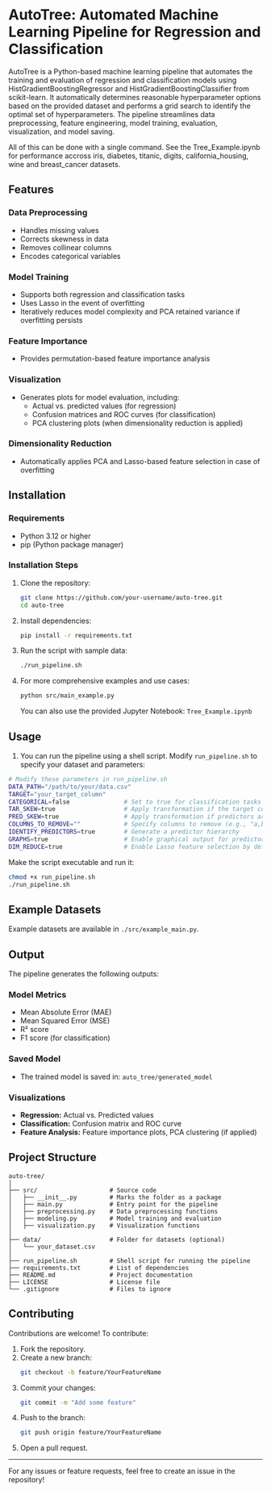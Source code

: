 # AutoTree: Automated Machine Learning Pipeline for Regression and Classification

AutoTree is a Python-based machine learning pipeline that automates the training and evaluation of regression and classification models using HistGradientBoostingRegressor and HistGradientBoostingClassifier from scikit-learn. It automatically determines reasonable hyperparameter options based on the provided dataset and performs a grid search to identify the optimal set of hyperparameters. The pipeline streamlines data preprocessing, feature engineering, model training, evaluation, visualization, and model saving.

All of this can be done with a single command. See the Tree_Example.ipynb for performance accross iris, diabetes, titanic, digits, california_housing, wine and breast_cancer datasets.

## Features

### Data Preprocessing
- Handles missing values
- Corrects skewness in data
- Removes collinear columns
- Encodes categorical variables

### Model Training
- Supports both regression and classification tasks
- Uses Lasso in the event of overfitting
- Iteratively reduces model complexity and PCA retained variance if overfitting persists

### Feature Importance
- Provides permutation-based feature importance analysis

### Visualization
- Generates plots for model evaluation, including:
  - Actual vs. predicted values (for regression)
  - Confusion matrices and ROC curves (for classification)
  - PCA clustering plots (when dimensionality reduction is applied)

### Dimensionality Reduction
- Automatically applies PCA and Lasso-based feature selection in case of overfitting

## Installation

### Requirements
- Python 3.12 or higher
- pip (Python package manager)

### Installation Steps
1. Clone the repository:
   ```sh
   git clone https://github.com/your-username/auto-tree.git
   cd auto-tree
   ```
2. Install dependencies:
   ```sh
   pip install -r requirements.txt
   ```
3. Run the script with sample data:
   ```sh
   ./run_pipeline.sh
   ```
4. For more comprehensive examples and use cases:
   ```sh
   python src/main_example.py
   ```
   You can also use the provided Jupyter Notebook: `Tree_Example.ipynb`

## Usage

1) You can run the pipeline using a shell script. Modify `run_pipeline.sh` to specify your dataset and parameters:

```sh
# Modify these parameters in run_pipeline.sh
DATA_PATH="/path/to/your/data.csv"
TARGET="your_target_column"
CATEGORICAL=false               # Set to true for classification tasks
TAR_SKEW=true                   # Apply transformation if the target column is skewed
PRED_SKEW=true                  # Apply transformation if predictors are skewed
COLUMNS_TO_REMOVE=""            # Specify columns to remove (e.g., "a,b,c,d")
IDENTIFY_PREDICTORS=true        # Generate a predictor hierarchy
GRAPHS=true                     # Enable graphical output for predictors, PCA, and predictions
DIM_REDUCE=true                 # Enable Lasso feature selection by default
```

Make the script executable and run it:
```sh
chmod +x run_pipeline.sh
./run_pipeline.sh
```

## Example Datasets
Example datasets are available in `./src/example_main.py`.

## Output

The pipeline generates the following outputs:

### Model Metrics
- Mean Absolute Error (MAE)
- Mean Squared Error (MSE)
- R² score
- F1 score (for classification)

### Saved Model
- The trained model is saved in: `auto_tree/generated_model`

### Visualizations
- **Regression:** Actual vs. Predicted values
- **Classification:** Confusion matrix and ROC curve
- **Feature Analysis:** Feature importance plots, PCA clustering (if applied)

## Project Structure
```
auto-tree/
│
├── src/                    # Source code
│   ├── __init__.py         # Marks the folder as a package
│   ├── main.py             # Entry point for the pipeline
│   ├── preprocessing.py    # Data preprocessing functions
│   ├── modeling.py         # Model training and evaluation
│   ├── visualization.py    # Visualization functions
│
├── data/                   # Folder for datasets (optional)
│   └── your_dataset.csv
│
├── run_pipeline.sh         # Shell script for running the pipeline
├── requirements.txt        # List of dependencies
├── README.md               # Project documentation
├── LICENSE                 # License file
└── .gitignore              # Files to ignore
```

## Contributing

Contributions are welcome! To contribute:
1. Fork the repository.
2. Create a new branch:
   ```sh
   git checkout -b feature/YourFeatureName
   ```
3. Commit your changes:
   ```sh
   git commit -m "Add some feature"
   ```
4. Push to the branch:
   ```sh
   git push origin feature/YourFeatureName
   ```
5. Open a pull request.

---

For any issues or feature requests, feel free to create an issue in the repository!


